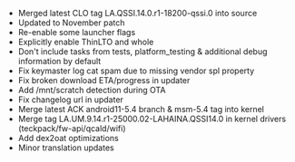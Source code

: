 
 - Merged latest CLO tag LA.QSSI.14.0.r1-18200-qssi.0 into source
 - Updated to November patch
 - Re-enable some launcher flags
 - Explicitly enable ThinLTO and whole
 - Don't include tasks from tests, platform_testing & additional debug information by default
 - Fix keymaster log cat spam due to missing vendor spl property
 - Fix broken download ETA/progress in updater
 - Add /mnt/scratch detection during OTA
 - Fix changelog url in updater
 - Merge latest ACK android11-5.4 branch & msm-5.4 tag into kernel 
 - Merge tag LA.UM.9.14.r1-25000.02-LAHAINA.QSSI14.0 in kernel drivers (teckpack/fw-api/qcald/wifi)
 - Add dex2oat optimizations
 - Minor translation updates
